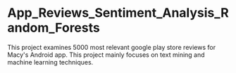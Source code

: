 # App_Reviews_Sentiment_Analysis_Random_Forests

This project examines 5000 most relevant google play store reviews for Macy's Android app. This project mainly focuses on text mining and machine learning techniques. 
